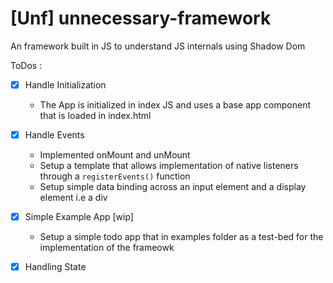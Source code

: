 # [Unf] unnecessary-framework
An framework built in JS to understand JS internals using Shadow Dom

ToDos :
- [x] Handle Initialization
   - The App is initialized in index JS and uses a base app component that is loaded in index.html 
  
- [x] Handle Events
  - Implemented onMount and unMount 
  - Setup a template that allows implementation of native listeners through a ``` registerEvents() ``` function
  - Setup simple data binding across an input element and a display element i.e a div
  
- [x] Simple Example App [wip]
  - Setup a simple todo app that in examples folder as a test-bed for the implementation of the frameowk
- [x] Handling State
  
